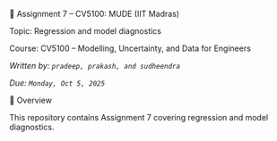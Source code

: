 📘 Assignment 7 – CV5100: MUDE (IIT Madras)

Topic: Regression and model diagnostics

Course: CV5100 – Modelling, Uncertainty, and Data for Engineers


*Written by: `pradeep, prakash, and sudheendra`*

*Due: `Monday, Oct 5, 2025`*

🚀 Overview

This repository contains Assignment 7 covering regression and model diagnostics.  






